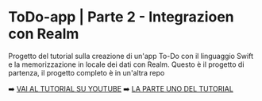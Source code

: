# ToDo-app | Parte 2 - Integrazioen con Realm

Progetto del tutorial sulla creazione di un'app To-Do con il linguaggio Swift e la memorizzazione in locale dei dati con Realm. Questo è il progetto di partenza, il progetto completo è in un'altra repo

➡️ [VAI AL TUTORIAL SU YOUTUBE](https://www.youtube.com/watch?v=h1O6kjeEP_4)
➡️ [LA PARTE UNO DEL TUTORIAL](https://www.youtube.com/watch?v=59E1fPRHVWs)

